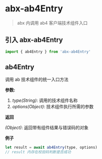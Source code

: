# abx-ab4Entry

> abx 内调用 ab4 客户端技术组件入口

## 引入 abx-ab4Entry
``` javascript
import { ab4Entry } from 'abx-ab4Entry'
```

## ab4Entry
调用 ab 技术组件的统一入口方法

**参数:**
  1. *type(String)*: 调用的技术组件名称
  2. *options(Object)*: 技术组件执行所需的参数

**返回**

  *(Object)*: 返回带有组件结果与错误码的对象

**例子**

``` javascript
let result = await ab4Entry(type, options)
// result 内存在校验码判断是否成功
```